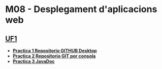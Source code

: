 # M08 - Desplegament d'aplicacions web
## [**UF1**](https://github.com/xzhou12/m08-despl-app-web/tree/UF1/UF1)
* [**Practica 1 Repositorio GITHUB Desktop**](https://github.com/xzhou12/m08-despl-app-web/tree/UF1/UF1/Practica%201%20Repositorio%20GITHUB%20Desktop)
* [**Practica 2 Repositorio GIT por consola**](https://github.com/xzhou12/m08-despl-app-web/tree/UF1/UF1/Practica%202%20Repositorio%20GIT%20por%20consola)
* [**Practica 3 JavaDoc**](https://github.com/xzhou12/m08-despl-app-web/tree/UF1/UF1/Practica%203%20JavaDoc)
